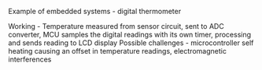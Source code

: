 Example of embedded systems - digital thermometer

Working - Temperature measured from sensor circuit, sent to ADC converter, MCU samples the digital readings with its own timer, processing and sends reading to LCD display
Possible challenges - microcontroller self heating causing an offset in temperature readings, electromagnetic interferences



